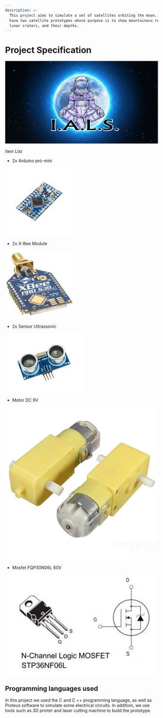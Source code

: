 ```yaml
---
description: >-
  This project aims to simulate a set of satellites orbiting the moon. In it we
  have two satellite prototypes whose purpose is to show mountainous regions and
  lunar craters, and their depths.
---
```


# Project Specification

![ Logo of project](.gitbook/assets/whatsapp-image-2019-10-20-at-05.46.36.jpeg)

Item List

* 2x Arduino pró-mini

![](.gitbook/assets/arduinopromini.jpg)

 

* 2x X-Bee Module

![](.gitbook/assets/xbee.jpg)

* 2x Sensor Ultrassonic

![](.gitbook/assets/ultrassonico.jpg)

* Motor DC 9V 

![](.gitbook/assets/motor.jpg)

* Mosfet FQP30N06L 60V

![](.gitbook/assets/mosfet.jpg)



## Programming languages used

In this project we used the C and C ++ programming language, as well as Proteus software to simulate some electrical circuits. In addition, we use tools such as 3D printer and laser cutting machine to build the prototype.




